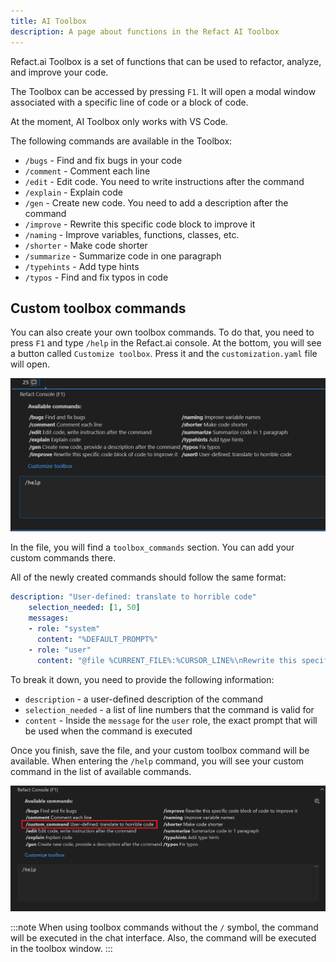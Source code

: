 ```yaml
---
title: AI Toolbox
description: A page about functions in the Refact AI Toolbox
---
```


Refact.ai Toolbox is a set of functions that can be used to 
refactor, analyze, and improve your code.

The Toolbox can be accessed by pressing `F1`. It will open a modal 
window associated with a specific line of code or a block of code.

At the moment, AI Toolbox only works with VS Code.

The following commands are available in the Toolbox:
- `/bugs` - Find and fix bugs in your code
- `/comment` - Comment each line
- `/edit` - Edit code. You need to write instructions after the command
- `/explain` - Explain code
- `/gen` - Create new code. You need to add a description after the command
- `/improve` - Rewrite this specific code block to improve it
- `/naming` - Improve variables, functions, classes, etc.
- `/shorter` - Make code shorter
- `/summarize` - Summarize code in one paragraph
- `/typehints` - Add type hints
- `/typos` - Find and fix typos in code


## Custom toolbox commands

You can also create your own toolbox commands. To do that, you need to press 
`F1` and type `/help` in the Refact.ai console. At the bottom, you will see a 
button called `Customize toolbox`. Press it and the `customization.yaml` 
file will open.

![Refact Toolbox](../../../assets/toolbox.png)

In the file, you will find a `toolbox_commands` section. You can add your
custom commands there.

All of the newly created commands should follow the same format:

```yaml
description: "User-defined: translate to horrible code"
    selection_needed: [1, 50]
    messages:
    - role: "system"
      content: "%DEFAULT_PROMPT%"
    - role: "user"
      content: "@file %CURRENT_FILE%:%CURSOR_LINE%\nRewrite this specific code block into a very inefficient and cryptic one, but still correct. Rename variables to misleading gibberish. Add unnecessary complexity. Make O(N) worse. Don't forget about bad formatting and random spaces.\n\n```\n%CODE_SELECTION%```\n"
```

To break it down, you need to provide the following information:
- `description` - a user-defined description of the command
- `selection_needed` - a list of line numbers that the command is valid for
- `content` - Inside the `message` for the `user` role, the exact prompt that will be used when the command is executed

Once you finish, save the file, and your custom toolbox command will be available.
When entering the `/help` command, you will see your custom command in the list of available commands.


![Refact Toolbox](../../../assets/custom_command.png)

:::note
When using toolbox commands without the `/` symbol, the command will be executed in the chat interface. Also, the command will be executed in the toolbox window.
:::
